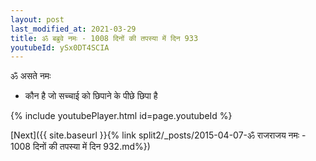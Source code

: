 ```yaml
---
layout: post
last_modified_at: 2021-03-29
title: ॐ बब्रुवे नमः - 1008 दिनों की तपस्या में दिन 933
youtubeId: ySx0DT4SCIA
---
```

 
 
 ॐ असते नमः  
 
 -  कौन है जो सच्चाई को छिपाने के पीछे छिपा है 
 
  
 
  
 
 
 
 
 
 


{% include youtubePlayer.html id=page.youtubeId %}
 
[Next]({{ site.baseurl }}{% link  split2/_posts/2015-04-07-ॐ राजराजय नमः - 1008 दिनों की तपस्या में दिन 932.md%})
 
